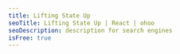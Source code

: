 ```yaml
---
title: Lifting State Up
seoTitle: Lifting State Up | React | ohoo
seoDescription: description for search engines
isFree: true
---
```

